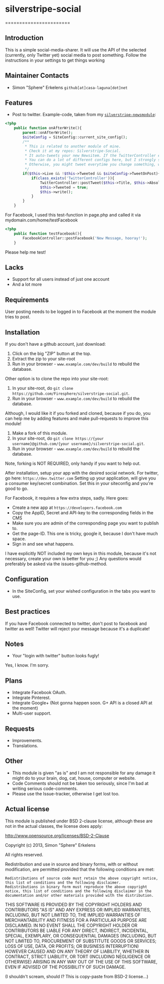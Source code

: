 # silverstripe-social
=======================

## Introduction

This is a simple social-media-sharer. It will use the API of the selected (currently, only Twitter yet) social media to post something.
Follow the instructions in your settings to get things working

## Maintainer Contacts

* Simon "Sphere" Erkelens `github[at]casa-laguna[dot]net`

## Features

* Post to twitter. Example-code, taken from my [`silverstripe-newsmodule`](https://github.com/Firesphere/silverstripe-newsmodule):

````php
<?php
	public function onAfterWrite(){
		parent::onAfterWrite();
		$siteConfig = SiteConfig::current_site_config();
		/**
		 * This is related to another module of mine.
		 * Check it at my repos: Silverstripe-Social.
		 * It auto-tweets your new Newsitem. If the TwitterController exists ofcourse.
		 * You can do a lot of different configs here, but I strongly suggest to include the "Tweeted" boolean in your $db declaration.
		 * Otherwise, you might tweet everytime you change something, which can get quite annoying ;)
		 */
		if($this->Live && !$this->Tweeted && $siteConfig->TweetOnPost){
			if(class_exists('TwitterController')){
				TwitterController::postTweet($this->Title, $this->AbsoluteLink());
				$this->Tweeted = true;
				$this->write();
			}
		}
	}

````
For Facebook, I used this test-function in page.php and called it via mydomain.com/home/testFacebook
````php
<?php
	public function testFacebook(){
		FacebookController::postFacebook('New Message, hooray!');
	}
````

Please help me test!

## Lacks

* Support for all users instead of just one account
* And a lot more

## Requirements

User posting needs to be logged in to Facebook at the moment the module tries to post.

## Installation

If you don't have a github account, just download:
 1. Click on the big "ZIP" button at the top.
 2. Extract the zip to your site-root
 3. Run in your browser - `www.example.com/dev/build` to rebuild the database. 

Other option is to clone the repo into your site-root:
 1.  In your site-root, do `git clone https://github.com/Firesphere/silverstripe-social.git`. 
 2.  Run in your browser - `www.example.com/dev/build` to rebuild the database. 

Although, I would like it if you forked and cloned, because if you do, you can help me by adding features and make pull-requests to improve this module!
 1.  Make a fork of this module.
 2.  In your site-root, do `git clone https://{your username}@github.com/{your username}/silverstripe-social.git`. 
 3.  Run in your browser - `www.example.com/dev/build` to rebuild the database. 

Note, forking is NOT REQUIRED, only handy if you want to help out.

After installation, setup your app with the desired social network. For twitter, go here: `https://dev.twitter.com`
Setting up your application, will give you a consumer key/secret combination. Set this in your siteconfig and you're good to go.

For Facebook, it requires a few extra steps, sadly.
Here goes:
* Create a new app at `https://developers.facebook.com`
* Copy the AppID, Secret and API-key to the corresponding fields in the CMS
* Make sure you are admin of the corresponding page you want to publish to.
* Get the page-ID. This one is tricky, google it, because I don't have much space.
* Sign in and see what happens.


I have explicitly NOT included my own keys in this module, because it's not necessary, create your own is better for you ;)
Any questions would preferably be asked via the issues-github-method.

## Configuration

* In the SiteConfig, set your wished configuration in the tabs you want to use.

## Best practices

If you have Facebook connected to twitter, don't post to facebook and twitter as well! Twitter will reject your message because it's a duplicate!


## Notes

* Your "login with twitter" button looks fugly!

Yes, I know. I'm sorry.

## Plans

* Integrate Facebook OAuth.
* Integrate Pinterest.
* Integrate Google+ (Not gonna happen soon. G+ API is a closed API at the moment)
* Multi-user support.

## Requests

* Improvements.
* Translations.

## Other

* This module is given "as is" and I am not responsible for any damage it might do to your brain, dog, cat, house, computer or website.
* Code Comments should not be taken too seriously, since I'm bad at writing serious code-comments.
* Please use the Issue-tracker, otherwise I get lost too.

## Actual license

This module is published under BSD 2-clause license, although these are not in the actual classes, the license does apply:

http://www.opensource.org/licenses/BSD-2-Clause

Copyright (c) 2013, Simon "Sphere" Erkelens

All rights reserved.

Redistribution and use in source and binary forms, with or without modification, are permitted provided that the following conditions are met:

    Redistributions of source code must retain the above copyright notice, this list of conditions and the following disclaimer.
    Redistributions in binary form must reproduce the above copyright notice, this list of conditions and the following disclaimer in the documentation and/or other materials provided with the distribution.

THIS SOFTWARE IS PROVIDED BY THE COPYRIGHT HOLDERS AND CONTRIBUTORS "AS IS" AND ANY EXPRESS OR IMPLIED WARRANTIES, INCLUDING, BUT NOT LIMITED TO, THE IMPLIED WARRANTIES OF MERCHANTABILITY AND FITNESS FOR A PARTICULAR PURPOSE ARE DISCLAIMED. IN NO EVENT SHALL THE COPYRIGHT HOLDER OR CONTRIBUTORS BE LIABLE FOR ANY DIRECT, INDIRECT, INCIDENTAL, SPECIAL, EXEMPLARY, OR CONSEQUENTIAL DAMAGES (INCLUDING, BUT NOT LIMITED TO, PROCUREMENT OF SUBSTITUTE GOODS OR SERVICES; LOSS OF USE, DATA, OR PROFITS; OR BUSINESS INTERRUPTION) HOWEVER CAUSED AND ON ANY THEORY OF LIABILITY, WHETHER IN CONTRACT, STRICT LIABILITY, OR TORT (INCLUDING NEGLIGENCE OR OTHERWISE) ARISING IN ANY WAY OUT OF THE USE OF THIS SOFTWARE, EVEN IF ADVISED OF THE POSSIBILITY OF SUCH DAMAGE.


(I shouldn't scream, should I? This is copy-paste from BSD-2 license...)
